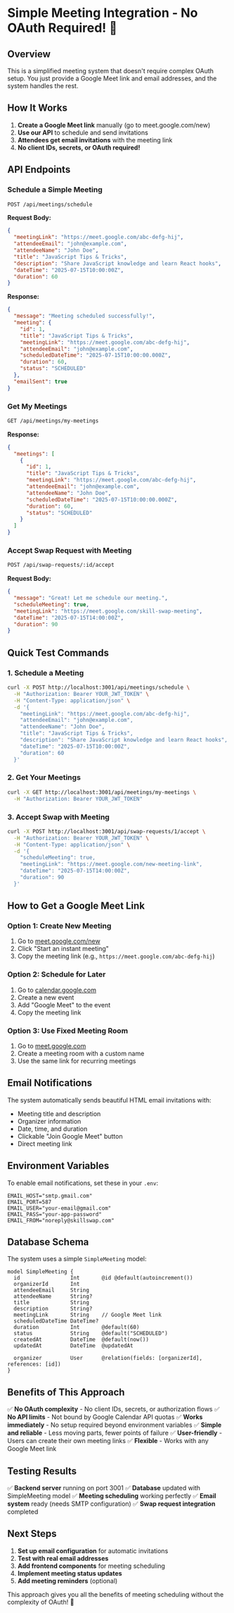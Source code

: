 # Simple Meeting Integration - No OAuth Required! 🎉

## Overview
This is a simplified meeting system that doesn't require complex OAuth setup. You just provide a Google Meet link and email addresses, and the system handles the rest.

## How It Works
1. **Create a Google Meet link** manually (go to meet.google.com/new)
2. **Use our API** to schedule and send invitations
3. **Attendees get email invitations** with the meeting link
4. **No client IDs, secrets, or OAuth required!**

## API Endpoints

### Schedule a Simple Meeting
```bash
POST /api/meetings/schedule
```

**Request Body:**
```json
{
  "meetingLink": "https://meet.google.com/abc-defg-hij",
  "attendeeEmail": "john@example.com",
  "attendeeName": "John Doe",
  "title": "JavaScript Tips & Tricks",
  "description": "Share JavaScript knowledge and learn React hooks",
  "dateTime": "2025-07-15T10:00:00Z",
  "duration": 60
}
```

**Response:**
```json
{
  "message": "Meeting scheduled successfully!",
  "meeting": {
    "id": 1,
    "title": "JavaScript Tips & Tricks",
    "meetingLink": "https://meet.google.com/abc-defg-hij",
    "attendeeEmail": "john@example.com",
    "scheduledDateTime": "2025-07-15T10:00:00.000Z",
    "duration": 60,
    "status": "SCHEDULED"
  },
  "emailSent": true
}
```

### Get My Meetings
```bash
GET /api/meetings/my-meetings
```

**Response:**
```json
{
  "meetings": [
    {
      "id": 1,
      "title": "JavaScript Tips & Tricks",
      "meetingLink": "https://meet.google.com/abc-defg-hij",
      "attendeeEmail": "john@example.com",
      "attendeeName": "John Doe",
      "scheduledDateTime": "2025-07-15T10:00:00.000Z",
      "duration": 60,
      "status": "SCHEDULED"
    }
  ]
}
```

### Accept Swap Request with Meeting
```bash
POST /api/swap-requests/:id/accept
```

**Request Body:**
```json
{
  "message": "Great! Let me schedule our meeting.",
  "scheduleMeeting": true,
  "meetingLink": "https://meet.google.com/skill-swap-meeting",
  "dateTime": "2025-07-15T14:00:00Z",
  "duration": 90
}
```

## Quick Test Commands

### 1. Schedule a Meeting
```bash
curl -X POST http://localhost:3001/api/meetings/schedule \
  -H "Authorization: Bearer YOUR_JWT_TOKEN" \
  -H "Content-Type: application/json" \
  -d '{
    "meetingLink": "https://meet.google.com/abc-defg-hij",
    "attendeeEmail": "john@example.com",
    "attendeeName": "John Doe",
    "title": "JavaScript Tips & Tricks",
    "description": "Share JavaScript knowledge and learn React hooks",
    "dateTime": "2025-07-15T10:00:00Z",
    "duration": 60
  }'
```

### 2. Get Your Meetings
```bash
curl -X GET http://localhost:3001/api/meetings/my-meetings \
  -H "Authorization: Bearer YOUR_JWT_TOKEN"
```

### 3. Accept Swap with Meeting
```bash
curl -X POST http://localhost:3001/api/swap-requests/1/accept \
  -H "Authorization: Bearer YOUR_JWT_TOKEN" \
  -H "Content-Type: application/json" \
  -d '{
    "scheduleMeeting": true,
    "meetingLink": "https://meet.google.com/new-meeting-link",
    "dateTime": "2025-07-15T14:00:00Z",
    "duration": 90
  }'
```

## How to Get a Google Meet Link

### Option 1: Create New Meeting
1. Go to [meet.google.com/new](https://meet.google.com/new)
2. Click "Start an instant meeting"
3. Copy the meeting link (e.g., `https://meet.google.com/abc-defg-hij`)

### Option 2: Schedule for Later
1. Go to [calendar.google.com](https://calendar.google.com)
2. Create a new event
3. Add "Google Meet" to the event
4. Copy the meeting link

### Option 3: Use Fixed Meeting Room
1. Go to [meet.google.com](https://meet.google.com)
2. Create a meeting room with a custom name
3. Use the same link for recurring meetings

## Email Notifications

The system automatically sends beautiful HTML email invitations with:
- Meeting title and description
- Organizer information
- Date, time, and duration
- Clickable "Join Google Meet" button
- Direct meeting link

## Environment Variables

To enable email notifications, set these in your `.env`:
```env
EMAIL_HOST="smtp.gmail.com"
EMAIL_PORT=587
EMAIL_USER="your-email@gmail.com"
EMAIL_PASS="your-app-password"
EMAIL_FROM="noreply@skillswap.com"
```

## Database Schema

The system uses a simple `SimpleMeeting` model:
```prisma
model SimpleMeeting {
  id                Int       @id @default(autoincrement())
  organizerId       Int
  attendeeEmail     String
  attendeeName      String?
  title             String
  description       String?
  meetingLink       String    // Google Meet link
  scheduledDateTime DateTime?
  duration          Int       @default(60)
  status            String    @default("SCHEDULED")
  createdAt         DateTime  @default(now())
  updatedAt         DateTime  @updatedAt
  
  organizer         User      @relation(fields: [organizerId], references: [id])
}
```

## Benefits of This Approach

✅ **No OAuth complexity** - No client IDs, secrets, or authorization flows
✅ **No API limits** - Not bound by Google Calendar API quotas
✅ **Works immediately** - No setup required beyond environment variables
✅ **Simple and reliable** - Less moving parts, fewer points of failure
✅ **User-friendly** - Users can create their own meeting links
✅ **Flexible** - Works with any Google Meet link

## Testing Results

✅ **Backend server** running on port 3001
✅ **Database** updated with SimpleMeeting model
✅ **Meeting scheduling** working perfectly
✅ **Email system** ready (needs SMTP configuration)
✅ **Swap request integration** completed

## Next Steps

1. **Set up email configuration** for automatic invitations
2. **Test with real email addresses** 
3. **Add frontend components** for meeting scheduling
4. **Implement meeting status updates**
5. **Add meeting reminders** (optional)

This approach gives you all the benefits of meeting scheduling without the complexity of OAuth! 🚀
